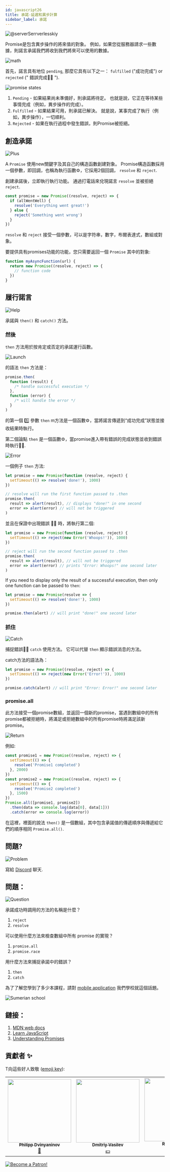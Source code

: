 ```yaml
---
id: javascript26
title: 承諾-延遲和異步計算
sidebar_label: 承諾
---
```


![@serverSerrverlesskiy](/img/javascript/headers/27.jpg)

Promise是包含異步操作的將來值的對象。 例如，如果您從服務器請求一些數據，則諾言承諾我們將收到我們將來可以使用的數據。

![math](https://media.giphy.com/media/4JVTF9zR9BicshFAb7/giphy.gif)

首先，諾言具有地位 `pending`, 那麼它具有以下之一： `fulfilled` ("成功完成") or `rejected` (" 錯誤完成🙅‍♂️ ").

![promise states](/img/javascript/23/promise.png)

1. `Pending` - 如果結果尚未準備好，則承諾將待定。 也就是說，它正在等待某些事情完成（例如，異步操作的完成）。
2. `Fulfilled` - 如果結果可用，則承諾已解決。 就是說，某事完成了執行（例如，異步操作），一切順利。
3. `Rejected` - 如果在執行過程中發生錯誤，則Promise被拒絕。

## 創造承諾

![Plus](https://media.giphy.com/media/Yqo5mjWTLGlVOIP8Dc/giphy.gif)

A `Promise` 使用new關鍵字及其自己的構造函數創建對象。
Promise構造函數採用一個參數，即回調，也稱為執行函數⚙️，它採用2個回調， `resolve` 和 `reject`.

創建承諾後，立即執行執行功能。 通過打電話來兌現諾言 `resolve` 並被拒絕 `reject`.

```jsx
const promise = new Promise((resolve, reject) => {
  if (allWentWell) {
    resolve('Everything went great!')
  } else {
    reject('Something went wrong')
  }
})
```

`resolve` 和 `reject` 接受一個參數，可以是字符串，數字，布爾表達式，數組或對象。

要提供具有promises功能的功能，您只需要返回一個 `Promise` 其中的對象:

```jsx
function myAsyncFunction(url) {
  return new Promise((resolve, reject) => {
    // function code
  })
}
```

## 履行諾言

![Help](https://media.giphy.com/media/iigqhSTOKmb6wDObGb/giphy.gif)

承諾與 `then()` 和 `catch()` 方法。

### 然後

`then` 方法用於按肯定或否定的承諾運行函數。

![Launch](https://media.giphy.com/media/1n4FT4KRQkDvK0IO4X/giphy.gif)

的語法 `then` 方法是：

```jsx
promise.then(
  function (result) {
    /* handle successful execution */
  },
  function (error) {
    /* will handle the error */
  }
)
```

的第一個 1️⃣ 參數 `then` m方法是一個函數⚙️，當將諾言傳遞到“成功完成”狀態並接收結果時執行。

第二個論點 `then` 是一個函數⚙️，當promise進入帶有錯誤的完成狀態並收到錯誤時執行🙅‍♂️.

![Error](https://media.giphy.com/media/iJCo9daAP0xugHhhfb/giphy.gif)

一個例子 `then` 方法:

```jsx
let promise = new Promise(function (resolve, reject) {
  setTimeout(() => resolve('done!'), 1000)
})

// resolve will run the first function passed to .then
promise.then(
  result => alert(result), // displays "done!" in one second
  error => alert(error) // will not be triggered
)
```

並且在保證中出現錯誤 🙅‍♂️ 時，將執行第二個:

```jsx
let promise = new Promise(function (resolve, reject) {
  setTimeout(() => reject(new Error('Whoops!')), 1000)
})

// reject will run the second function passed to .then
promise.then(
  result => alert(result), // will not be triggered
  error => alert(error) // prints "Error: Whoops!" one second later
)
```

If you need to display only the result of a successful execution, then only one function can be passed to `then`:

```jsx
let promise = new Promise(resolve => {
  setTimeout(() => resolve('done!'), 1000)
})

promise.then(alert) // will print "done!" one second later
```

### 抓住

![Catch](https://media.giphy.com/media/fxeeuml8GaESfmuE4z/giphy.gif)

捕捉錯誤🙅‍♂️ `catch` 使用方法。 它可以代替 `then` 顯示錯誤消息的方法。

catch方法的語法為：

```jsx
let promise = new Promise((resolve, reject) => {
  setTimeout(() => reject(new Error('Error!')), 1000)
})

promise.catch(alert) // will print "Error: Error!" one second later
```

### promise.all

此方法接受一個promise數組，並返回一個新的promise，當遇到數組中的所有promise都被拒絕時，將滿足或拒絕數組中的所有promise時將滿足該新promise。

![Return](https://media.giphy.com/media/Y08bx6Fea1BafzTlvc/giphy.gif)

例如:

```jsx
const promise1 = new Promise((resolve, reject) => {
  setTimeout(() => {
    resolve('Promise1 completed')
  }, 2000)
})
const promise2 = new Promise((resolve, reject) => {
  setTimeout(() => {
    resolve('Promise2 completed')
  }, 1500)
})
Promise.all([promise1, promise2])
  .then(data => console.log(data[0], data[1]))
  .catch(error => console.log(error))
```

在這裡，裡面的說法 `then()` 是一個數組，其中包含承諾值的傳遞順序與傳遞給它們的順序相同 `Promise.all()`.

<!-- ### promise.race

![Bomerang](https://media.giphy.com/media/g0yLXvb7Ffn9rilMIm/giphy.gif)

Этот метод принимает массив промисов и возвращает🔄 один 🆕 новый промис, который будет выполненным, как только встретится выполненный промис в массиве или же отклоняется, если отклоненный промис встречается раньше.

Например:

```jsx
const promise1 = new Promise((resolve, reject) => {
  setTimeout(() => {
    resolve('Promise1 выполнен')
  }, 1000)
})
const promise2 = new Promise((resolve, reject) => {
  setTimeout(() => {
    reject('Promise2 отклонен')
  }, 1500)
})
Promise.race([promise1, promise2])
  .then(data => console.log(data)) // Promise1 выполнен
  .catch(error => console.log(error))
```

Тут мы имеем два промиса, где один выполняется через `1` секунду, а другой отклоняется через `1.5` секунды. Как только первый 1️⃣ промис выполнен, возвращенный🔄 из `Promise.race()` промис будет иметь статус выполненного не дожидаясь статуса второго промиса.

Здесь data, которая передается в `then()` является значением первого, выполненного, промиса.

По итогу, `Promise.race()` дожидается первого промиса и берет его статус как статус возвращаемого🔄 промиса. -->

## 問題?

![Problem](https://media.giphy.com/media/xTiTnGeUsWOEwsGoG4/giphy.gif)

寫給 [Discord](https://discord.gg/6GDAfXn) 聊天.

## 問題：

![Question](https://media.giphy.com/media/l0HlRnAWXxn0MhKLK/giphy.gif)

承諾成功時調用的方法的名稱是什麼？

1. `reject`
2. `resolve`

可以使用什麼方法來檢查數組中所有 promise 的實現？

1. `promise.all`
2. `promise.race`

用什麼方法來捕捉承諾中的錯誤？

1. `then`
2. `catch`

為了了解您學到了多少本課程，請對 [mobile application](http://onelink.to/njhc95) 我們學校就這個話題。

![Sumerian school](/img/app.png)

## 鏈接：

1.  [MDN web docs](https://developer.mozilla.org/ru/docs/Web/JavaScript/Reference/Global_Objects/Promise)
2.  [Learn JavaScript](https://learn.javascript.ru/promise)
3.  [Understanding Promises](https://blog.bitsrc.io/understanding-promises-in-javascript-c5248de9ff8f?gi=1e459ca846d9)

## 貢獻者 ✨

T向這些好人致敬 ([emoji key](https://allcontributors.org/docs/en/emoji-key)):

<!-- ALL-CONTRIBUTORS-LIST:START - Do not remove or modify this section -->
<!-- prettier-ignore-start -->
<!-- markdownlint-disable -->
<table>
  <tr>
    <td align="center"><a href="https://github.com/FELiX-RN"><img src="https://avatars0.githubusercontent.com/u/72006627?v=4?s=200" width="200px;" alt=""/><br /><sub><b>Philipp Dvinyaninov</b></sub></a><br /><a href="https://github.com/gHashTag/react-native-village/commits?author=FELiX-RN" title="Documentation">📖</a></td>
    <td align="center"><a href="https://fullstackserverless.github.io/"><img src="https://avatars0.githubusercontent.com/u/6774813?v=4?s=200" width="200px;" alt=""/><br /><sub><b>Dmitriy Vasilev</b></sub></a><br /><a href="#financial-gHashTag" title="Financial">💵</a></td>
    <td align="center"><a href="https://github.com/Resoner2005"><img src="https://avatars1.githubusercontent.com/u/75675814?v=4?s=200" width="200px;" alt=""/><br /><sub><b>Resoner2005</b></sub></a><br /><a href="https://github.com/gHashTag/react-native-village/issues?q=author%3AResoner2005" title="Bug reports">🐛 🎨 🖋</a></td>
    <td align="center"><a href="https://github.com/Navernoss"><img src="https://avatars0.githubusercontent.com/u/75784137?v=4?s=200" width="200px;" alt=""/><br /><sub><b>Navernoss</b></sub></a><br /><a href="#content-Navernoss" title="Content">🖋 🐛 🎨 </a></td>
  </tr>
</table>

<!-- markdownlint-restore -->
<!-- prettier-ignore-end -->

<!-- ALL-CONTRIBUTORS-LIST:END -->

[![Become a Patron!](/img/logo/patreon.jpg)](https://www.patreon.com/bePatron?u=31769291)
